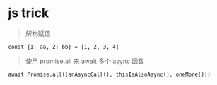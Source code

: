 # js trick

> 解构赋值  

    const {1: aa, 2: bb} = [1, 2, 3, 4]
  

> 使用 promise.all 来 await 多个 async 函数

    await Promise.all([anAsyncCall(), thisIsAlsoAsync(), oneMore()])

> 
